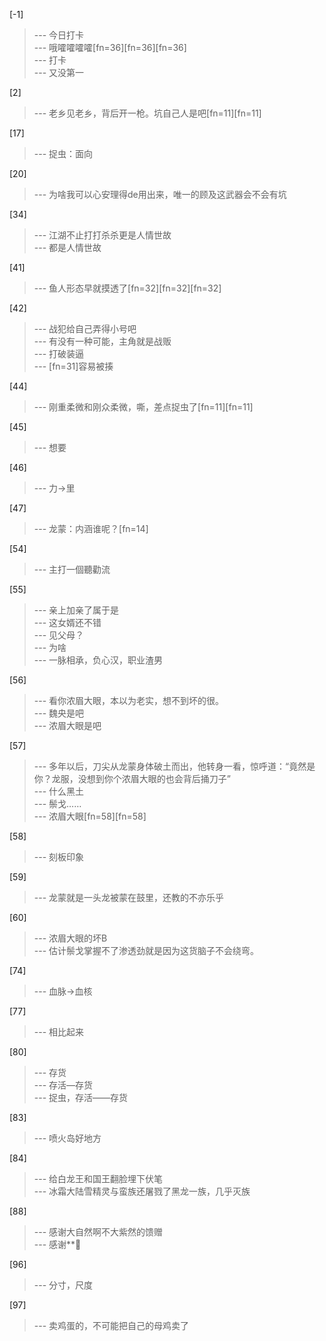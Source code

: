 
[-1] 
>--- 今日打卡<br>
>--- 哦嚯嚯嚯嚯[fn=36][fn=36][fn=36]<br>
>--- 打卡<br>
>--- 又没第一<br>

[2] 
>--- 老乡见老乡，背后开一枪。坑自己人是吧[fn=11][fn=11]<br>

[17] 
>--- 捉虫：面向<br>

[20] 
>--- 为啥我可以心安理得de用出来，唯一的顾及这武器会不会有坑<br>

[34] 
>--- 江湖不止打打杀杀更是人情世故<br>
>--- 都是人情世故<br>

[41] 
>--- 鱼人形态早就摸透了[fn=32][fn=32][fn=32]<br>

[42] 
>--- 战犯给自己弄得小号吧<br>
>--- 有没有一种可能，主角就是战贩<br>
>--- 打破装逼<br>
>--- [fn=31]容易被揍<br>

[44] 
>--- 刚重柔微和刚众柔微，嘶，差点捉虫了[fn=11][fn=11]<br>

[45] 
>--- 想要<br>

[46] 
>--- 力→里<br>

[47] 
>--- 龙蒙：内涵谁呢？[fn=14]<br>

[54] 
>--- 主打一個聽勸流<br>

[55] 
>--- 亲上加亲了属于是<br>
>--- 这女婿还不错<br>
>--- 见父母？<br>
>--- 为啥<br>
>--- 一脉相承，负心汉，职业渣男<br>

[56] 
>--- 看你浓眉大眼，本以为老实，想不到坏的很。<br>
>--- 魏央是吧<br>
>--- 浓眉大眼是吧<br>

[57] 
>--- 多年以后，刀尖从龙蒙身体破土而出，他转身一看，惊呼道：“竟然是你？龙服，没想到你个浓眉大眼的也会背后捅刀子”<br>
>--- 什么黑土<br>
>--- 鬃戈……<br>
>--- 浓眉大眼[fn=58][fn=58]<br>

[58] 
>--- 刻板印象<br>

[59] 
>--- 龙蒙就是一头龙被蒙在鼓里，还教的不亦乐乎<br>

[60] 
>--- 浓眉大眼的坏B<br>
>--- 估计鬃戈掌握不了渗透劲就是因为这货脑子不会绕弯。<br>

[74] 
>--- 血脉→血核<br>

[77] 
>--- 相比起来<br>

[80] 
>--- 存货<br>
>--- 存活—存货<br>
>--- 捉虫，存活——存货<br>

[83] 
>--- 喷火岛好地方<br>

[84] 
>--- 给白龙王和国王翻脸埋下伏笔<br>
>--- 冰霜大陆雪精灵与蛮族还屠戮了黑龙一族，几乎灭族<br>

[88] 
>--- 感谢大自然啊不大紫然的馈赠<br>
>--- 感谢**🙏<br>

[96] 
>--- 分寸，尺度<br>

[97] 
>--- 卖鸡蛋的，不可能把自己的母鸡卖了<br>
